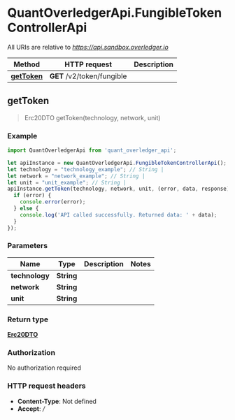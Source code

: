 # QuantOverledgerApi.FungibleTokenControllerApi

All URIs are relative to *https://api.sandbox.overledger.io*

Method | HTTP request | Description
------------- | ------------- | -------------
[**getToken**](FungibleTokenControllerApi.md#getToken) | **GET** /v2/token/fungible | 



## getToken

> Erc20DTO getToken(technology, network, unit)



### Example

```javascript
import QuantOverledgerApi from 'quant_overledger_api';

let apiInstance = new QuantOverledgerApi.FungibleTokenControllerApi();
let technology = "technology_example"; // String | 
let network = "network_example"; // String | 
let unit = "unit_example"; // String | 
apiInstance.getToken(technology, network, unit, (error, data, response) => {
  if (error) {
    console.error(error);
  } else {
    console.log('API called successfully. Returned data: ' + data);
  }
});
```

### Parameters


Name | Type | Description  | Notes
------------- | ------------- | ------------- | -------------
 **technology** | **String**|  | 
 **network** | **String**|  | 
 **unit** | **String**|  | 

### Return type

[**Erc20DTO**](Erc20DTO.md)

### Authorization

No authorization required

### HTTP request headers

- **Content-Type**: Not defined
- **Accept**: */*

